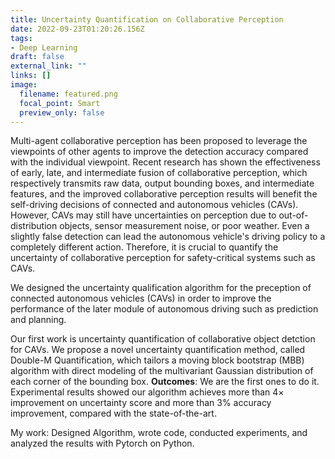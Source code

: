 ```yaml
---
title: Uncertainty Quantification on Collaborative Perception
date: 2022-09-23T01:20:26.156Z
tags:
- Deep Learning
draft: false
external_link: ""
links: []
image:
  filename: featured.png
  focal_point: Smart
  preview_only: false
---
```

Multi-agent collaborative perception has been proposed to leverage the viewpoints of other agents to improve the detection accuracy compared with the individual viewpoint. Recent research has shown the effectiveness of early, late, and intermediate fusion of collaborative perception, which respectively transmits raw data, output bounding boxes, and intermediate features, and the improved collaborative perception results will benefit the self-driving decisions of connected and autonomous vehicles (CAVs). However, CAVs may still have uncertainties on perception due to out-of-distribution objects, sensor measurement noise, or poor weather. Even a slightly false detection can lead the autonomous vehicle's driving policy to a completely different action. Therefore, it is crucial to quantify the uncertainty of collaborative perception for safety-critical systems such as CAVs.

We designed the uncertainty qualification algorithm for the preception of connected autonomous vehicles (CAVs) in order to improve the performance of the later module of autonomous driving such as prediction and planning. 

Our first work is uncertainty quantification of collaborative object detction for CAVs. We propose a novel uncertainty quantification method, called Double-M Quantification, which tailors a moving block bootstrap (MBB) algorithm with direct modeling of the multivariant Gaussian distribution of each corner of the bounding box.
<strong>Outcomes</strong>: We are the first ones to do it.  Experimental results showed our algorithm achieves more than 4× improvement on uncertainty score and more than 3% accuracy improvement, compared with the state-of-the-art. 

My work: Designed Algorithm, wrote code, conducted experiments, and analyzed the results with Pytorch on Python.